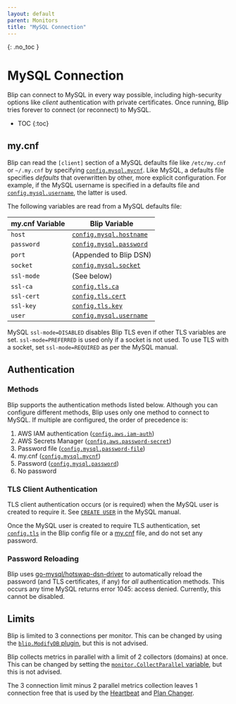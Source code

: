 ```yaml
---
layout: default
parent: Monitors
title: "MySQL Connection"
---
```


{: .no_toc }
# MySQL Connection

Blip can connect to MySQL in every way possible, including high-security options like _client_ authentication with private certificates.
Once running, Blip tries forever to connect (or reconnect) to MySQL.

* TOC
{:toc}

## my.cnf

Blip can read the `[client]` section of a MySQL defaults file like `/etc/my.cnf` or `~/.my.cnf` by specifying [`config.mysql.mycnf`](../config/config-file#mycnf).
Like MySQL, a defaults file specifies _defaults_ that overwritten by other, more explicit configuration.
For example, if the MySQL username is specified in a defaults file and [`config.mysql.username`](../config/config-file#username), the latter is used.

The following variables are read from a MySQL defaults file:

|my.cnf Variable|Blip Variable|
|---------------|-------------|
|`host`|[`config.mysql.hostname`](../config/config-file#hostname)|
|`password`|[`config.mysql.password`](../config/config-file#password)|
|`port`|(Appended to Blip DSN)|
|`socket`|[`config.mysql.socket`](../config/config-file#socket)|
|`ssl-mode`|(See below)|
|`ssl-ca`|[`config.tls.ca`](../config/config-file#ca)|
|`ssl-cert`|[`config.tls.cert`](../config/config-file#cert)|
|`ssl-key`|[`config.tls.key`](../config/config-file#key)|
|`user`|[`config.mysql.username`](../config/config-file#username)|

MySQL `ssl-mode=DISABLED` disables Blip TLS even if other TLS variables are set.
`ssl-mode=PREFERRED` is used only if a socket is not used.
To use TLS with a socket, set `ssl-mode=REQUIRED` as per the MySQL manual.

## Authentication

### Methods

Blip supports the authentication methods listed below.
Although you can configure different methods, Blip uses only one method to connect to MySQL.
If multiple are configured, the order of precedence is:

1. AWS IAM authentication ([`config.aws.iam-auth`](../config/config-file#iam-auth))
1. AWS Secrets Manager ([`config.aws.password-secret`](../config/config-file#password-secret))
1. Password file ([`config.mysql.password-file`](../config/config-file#password-file))
1. my.cnf ([`config.mysql.mycnf`](../config/config-file#mycnf))
1. Password ([`config.mysql.password`](../config/config-file#password))
1. No password

### TLS Client Authentication

TLS client authentication occurs (or is required) when the MySQL user is created to require it.
See [`CREATE USER`](https://dev.mysql.com/doc/refman/en/create-user.html) in the MySQL manual.

Once the MySQL user is created to require TLS authentication, set [`config.tls`](../config/config-file#tls) in the Blip config file or a [my.cnf](#mycnf) file, and do not set any password.

### Password Reloading

Blip uses [go-mysql/hotswap-dsn-driver](https://github.com/go-mysql/hotswap-dsn-driver) to automatically reload the password (and TLS certificates, if any) for _all_ authentication methods.
This occurs any time MySQL returns error 1045: access denied.
Currently, this cannot be disabled.

## Limits

Blip is limited to 3 connections per monitor.
This can be changed by using the [`blip.ModifyDB` plugin](https://pkg.go.dev/github.com/cashapp/blip#Plugins), but this is not advised.

Blip collects metrics in parallel with a limit of 2 collectors (domains) at once.
This can be changed by setting the [`monitor.CollectParallel` variable](https://pkg.go.dev/github.com/cashapp/blip/monitor#pkg-variables), but this is not advised.

The 3 connection limit minus 2 parallel metrics collection leaves 1 connection free that is used by the [Heartbeat](../heartbeat) and [Plan Changer](../plans/changing).
